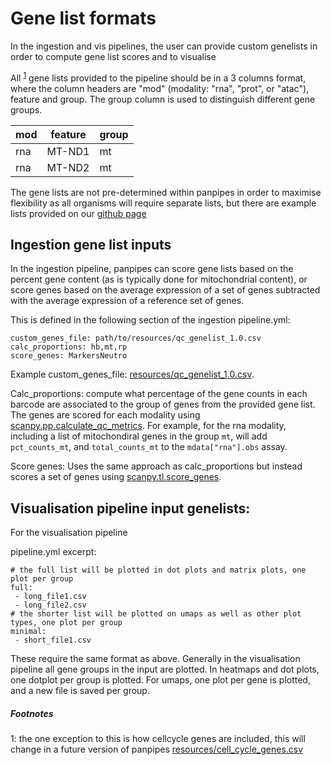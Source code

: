 Gene list formats
=================


In the ingestion and vis pipelines, the user can provide custom genelists
in order to compute gene list scores and to visualise


All <sup>[1](#footnote1)</sup> gene lists provided to the pipeline should be in a 3 columns format, where the column headers are "mod" (modality: "rna", "prot", or "atac"), feature and group. The group column is used to distinguish different gene groups.

mod  | feature | group
-----| --------| -------
rna  | MT-ND1  | mt
rna  | MT-ND2  | mt

The gene lists are not pre-determined within panpipes in order to maximise
flexibility as all organisms will require separate lists, but there are example lists provided on our [github page](https://github.com/DendrouLab/panpipes/tree/main/panpipes/resources)



Ingestion gene list inputs
-----------------------
In the ingestion pipeline, panpipes can score gene lists based on the percent gene content (as is typically done for mitochondrial content), or score genes based on the average expression of a set of genes subtracted with the average expression of a reference set of genes.

This is defined in the following section of the ingestion pipeline.yml:

    custom_genes_file: path/to/resources/qc_genelist_1.0.csv
    calc_proportions: hb,mt,rp
    score_genes: MarkersNeutro

Example custom_genes_file:
[resources/qc_genelist_1.0.csv](https://github.com/DendrouLab/panpipes/blob/main/panpipes/resources/qc_genelist_1.0.csv).

Calc_proportions: compute
what percentage of the gene counts in each barcode are associated to the
group of genes from the provided gene list. The genes are scored for each modality using 
[scanpy.pp.calculate_qc_metrics](https://scanpy.readthedocs.io/en/stable/generated/scanpy.pp.calculate_qc_metrics.html#scanpy.pp.calculate_qc_metrics).
For example, for the rna modality, including a list of mitochondiral
genes in the group `mt`, will add `pct_counts_mt`, and `total_counts_mt`
to the `mdata["rna"].obs` assay.

Score genes: Uses the same approach as calc_proportions but instead scores a set of genes using
[scanpy.tl.score_genes](https://scanpy.readthedocs.io/en/stable/generated/scanpy.tl.score_genes.html).

Visualisation pipeline input genelists:
--------------------

For the visualisation pipeline

pipeline.yml excerpt:

    # the full list will be plotted in dot plots and matrix plots, one plot per group
    full:
     - long_file1.csv
     - long_file2.csv
    # the shorter list will be plotted on umaps as well as other plot types, one plot per group
    minimal:
     - short_file1.csv

These require the same format as above.
Generally in the visualisation pipeline all gene groups in the input are plotted. In heatmaps and dot
plots, one dotplot per group is plotted. For umaps, one plot per gene is
plotted, and a new file is saved per group.


##### Footnotes
<a name="footnote1">1</a>:  the one exception to this is how cellcycle genes are included,
this will change in a future version of panpipes
[resources/cell_cycle_genes.csv](https://github.com/DendrouLab/panpipes/blob/main/panpipes/resources/cell_cycle_genes.tsv)
